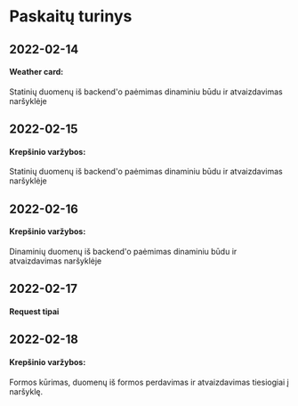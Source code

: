# Paskaitų turinys


## 2022-02-14
#### Weather card:
Statinių duomenų iš backend'o paėmimas dinaminiu būdu ir atvaizdavimas naršyklėje

## 2022-02-15
#### Krepšinio varžybos:
Statinių duomenų iš backend'o paėmimas dinaminiu būdu ir atvaizdavimas naršyklėje

## 2022-02-16
#### Krepšinio varžybos:
Dinaminių duomenų iš backend'o paėmimas dinaminiu būdu ir atvaizdavimas naršyklėje

## 2022-02-17
#### Request tipai

## 2022-02-18
#### Krepšinio varžybos:
Formos kūrimas, duomenų iš formos perdavimas ir atvaizdavimas tiesiogiai į naršyklę.